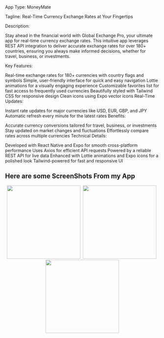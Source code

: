 App Type: MoneyMate

Tagline: Real-Time Currency Exchange Rates at Your Fingertips

Description:

Stay ahead in the financial world with Global Exchange Pro, your ultimate app for real-time currency exchange rates. This intuitive app leverages REST API integration to deliver accurate exchange rates for over 180+ countries, ensuring you always make informed decisions, whether for travel, business, or investments.

Key Features:

Real-time exchange rates for 180+ currencies with country flags and symbols
Simple, user-friendly interface for quick and easy navigation
Lottie animations for a visually engaging experience
Customizable favorites list for fast access to frequently used currencies
Beautifully styled with Tailwind CSS for responsive design
Clean icons using Expo vector icons
Real-Time Updates:

Instant rate updates for major currencies like USD, EUR, GBP, and JPY
Automatic refresh every minute for the latest rates
Benefits:

Accurate currency conversions tailored for travel, business, or investments
Stay updated on market changes and fluctuations
Effortlessly compare rates across multiple currencies
Technical Details:

Developed with React Native and Expo for smooth cross-platform performance
Uses Axios for efficient API requests
Powered by a reliable REST API for live data
Enhanced with Lottie animations and Expo icons for a polished look
Tailwind-powered for fast and responsive UI

## Here are some ScreenShots From my App

<p align="center">
  <img src="https://github.com/user-attachments/assets/408f0857-924b-4918-bacd-9d6bc34871c0" width="240" style="margin-right:4px;" />
  <img src="https://github.com/user-attachments/assets/b58ace97-2deb-4039-98ab-5a1f18987bff" width="240" style="margin-right:4px;" />
  <img src="https://github.com/user-attachments/assets/e34ab335-f446-4f65-b1e4-549f70f1b331" width="240" />
</p>



